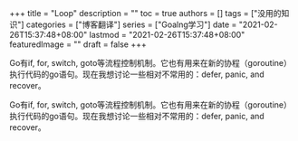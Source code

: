 +++
title = "Loop"
description = ""
toc = true
authors = []
tags = ["没用的知识"]
categories = ["博客翻译"]
series = ["Goalng学习"]
date =  "2021-02-26T15:37:48+08:00"
lastmod = "2021-02-26T15:37:48+08:00"
featuredImage = ""
draft = false
+++

Go有if, for, switch, goto等流程控制机制。它也有用来在新的协程（goroutine）执行代码的go语句。现在我想讨论一些相对不常用的：defer, panic, and recover。


Go有if, for, switch, goto等流程控制机制。它也有用来在新的协程（goroutine）执行代码的go语句。现在我想讨论一些相对不常用的：defer, panic, and recover。


[^1]: https://blog.golang.org/defer-panic-and-recover
